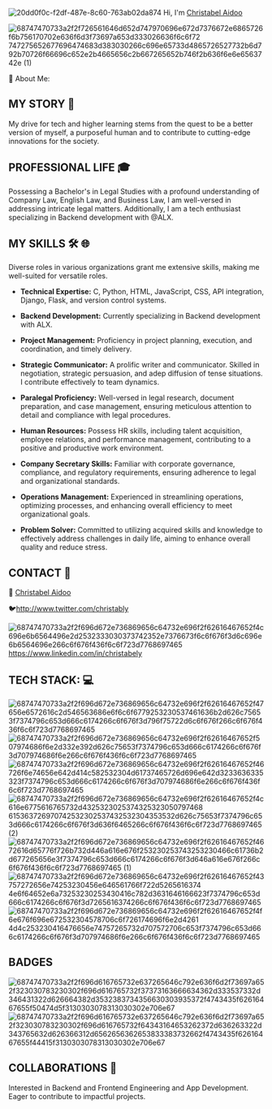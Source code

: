 ![20dd0f0c-f2df-487e-8c60-763ab02da874](https://github.com/christabely/Cassintimates_blog/assets/129256391/16738584-a48b-45b6-bf15-abdb54ca6e61)
Hi, I'm [Christabel Aidoo](https://www.linkedin.com/in/christabel-aidoo)

![68747470733a2f2f726561646d652d747970696e672d7376672e6865726f6b756170702e636f6d3f73697a653d333026636f6c6f72 747275652677696474683d383030266c696e65733d4865726527732b6d792b70726f66696c652e2b4665656c2b667265652b746f2b636f6e6e6563742e (1)](https://github.com/christabely/christabely/assets/129256391/0d223b68-8045-4107-bb9c-0aff6801de83)

💫 About Me:
## MY STORY 💞️

My drive for tech and higher learning stems from the quest to be a better version of myself, a purposeful human and to contribute to cutting-edge innovations for the society.

## PROFESSIONAL LIFE 🎓

Possessing a Bachelor's in Legal Studies with a profound understanding of Company Law, English Law, and Business Law, I am well-versed in addressing intricate legal matters. Additionally, I am a tech enthusiast specializing in Backend development with @ALX. 

## MY SKILLS 🛠️ 🌐

Diverse roles in various organizations grant me extensive skills, making me well-suited for versatile roles.

- **Technical Expertise:** C, Python, HTML, JavaScript, CSS, API integration, Django, Flask, and version control systems.

- **Backend Development:** Currently specializing in Backend development with ALX.

- **Project Management:** Proficiency in project planning, execution, and coordination, and timely delivery.

- **Strategic Communicator:** A prolific writer and communicator. Skilled in negotiation, strategic persuasion, and adep diffusion of tense situations. I contribute effectively to team dynamics.

- **Paralegal Proficiency:** Well-versed in legal research, document preparation, and case management, ensuring meticulous attention to detail and compliance with legal procedures.

- **Human Resources:** Possess HR skills, including talent acquisition, employee relations, and performance management, contributing to a positive and productive work environment.

- **Company Secretary Skills:** Familiar with corporate governance, compliance, and regulatory requirements, ensuring adherence to legal and organizational standards.

- **Operations Management:** Experienced in streamlining operations, optimizing processes, and enhancing overall efficiency to meet organizational goals.

- **Problem Solver:** Committed to utilizing acquired skills and knowledge to effectively address challenges in daily life, aiming to enhance overall quality and reduce stress.

## CONTACT 📱

📧 [Christabel Aidoo](mailto:christabelaidoo71@gmail.com)

 🐦http://www.twitter.com/christably
 
  ![68747470733a2f2f696d672e736869656c64732e696f2f62616467652f4c696e6b6564496e2d2532333030373742352e7376673f6c6f676f3d6c696e6b6564696e266c6f676f436f6c6f723d7768697465](https://github.com/christabely/christabely/assets/129256391/1c06834b-5dbb-4255-b0b7-b9c21fc5f85d)
https://www.linkedin.com/in/christabely

## TECH STACK: 💻
![68747470733a2f2f696d672e736869656c64732e696f2f62616467652f47656e6572616c2d546563686e6f6c6f6779253230537461636b2d626c75653f7374796c653d666c6174266c6f676f3d796f75722d6c6f676f266c6f676f436f6c6f723d7768697465](https://github.com/christabely/christabely/assets/129256391/ec982b98-b713-4665-9b0f-11bf0ef7b9d1) ![68747470733a2f2f696d672e736869656c64732e696f2f62616467652f507974686f6e2d332e392d626c75653f7374796c653d666c6174266c6f676f3d707974686f6e266c6f676f436f6c6f723d7768697465](https://github.com/christabely/christabely/assets/129256391/a86d6786-bb04-41ee-a11c-11b7f3f1d811) ![68747470733a2f2f696d672e736869656c64732e696f2f62616467652f46726f6e74656e642d414c582532304d61737465726d696e642d3233636335323f7374796c653d666c6174266c6f676f3d707974686f6e266c6f676f436f6c6f723d7768697465](https://github.com/christabely/christabely/assets/129256391/2b8a4bea-a3b1-4387-b8b3-7504e4fdeb2c) ![68747470733a2f2f696d672e736869656c64732e696f2f62616467652f4c616e6775616765732d4325323025374325323050797468 615363726970742532302537432532304353532d626c75653f7374796c653d666c6174266c6f676f3d636f6465266c6f676f436f6c6f723d7768697465 (2)](https://github.com/christabely/christabely/assets/129256391/f28c8d7d-496e-45ab-84ce-f8d26954dfb7) ![68747470733a2f2f696d672e736869656c64732e696f2f62616467652f4672616d65776f726b732d446a616e676f253230253743253230466c61736b2d677265656e3f7374796c653d666c6174266c6f676f3d646a616e676f266c6f676f436f6c6f723d7768697465 (1)](https://github.com/christabely/christabely/assets/129256391/9e5a33a4-04ac-421c-b6f6-fa5ea81f4222) ![68747470733a2f2f696d672e736869656c64732e696f2f62616467652f43757272656e74253230456e646561766f722d5265616374 4e6f64652e6a73253230253430416c782d3631646166623f7374796c653d666c6174266c6f676f3d7265616374266c6f676f436f6c6f723d7768697465](https://github.com/christabely/christabely/assets/129256391/858a7c03-5089-4c3b-9acb-2042639dd7fb) ![68747470733a2f2f696d672e736869656c64732e696f2f62616467652f4f6e676f696e672532304578706c6f726174696f6e2d4261 4d4c253230416476656e74757265732d707572706c653f7374796c653d666c6174266c6f676f3d707974686f6e266c6f676f436f6c6f723d7768697465](https://github.com/christabely/christabely/assets/129256391/d18515d7-cb04-4a70-bb20-b84c29996d6c)

## BADGES

![68747470733a2f2f696d616765732e637265646c792e636f6d2f73697a652f323030783230302f696d616765732f37373163666634362d333537332d346431322d626664382d3532383734356630303935372f4743435f62616467655f50474d5f3130303078313030302e706e67](https://github.com/christabely/christabely/assets/129256391/82308c64-c36d-42bd-84f3-aec10beb5916)
![68747470733a2f2f696d616765732e637265646c792e636f6d2f73697a652f323030783230302f696d616765732f64343164653262372d636263322d343765632d626366312d6562656362653833383732662f4743435f62616467655f44415f3130303078313030302e706e67](https://github.com/christabely/christabely/assets/129256391/63cae648-daf0-46a6-a94e-f09bc28e473c)


## COLLABORATIONS 🤝

Interested in Backend and Frontend Engineering and App Development. Eager to contribute to impactful projects.

<!---
christabely/christabely is a ✨ special ✨ repository because its `README.md` (this file) appears on your GitHub profile.
You can click the Preview link to take a look at your changes.
--->
